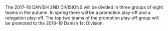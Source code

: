 The 2017–18 DANISH 2ND DIVISIONS will be divided in three groups of eight teams in the autumn. In spring there will be a promotion play-off and a relegation play-off. The top two teams of the promotion play-off group will be promoted to the 2018–19 Danish 1st Division.
